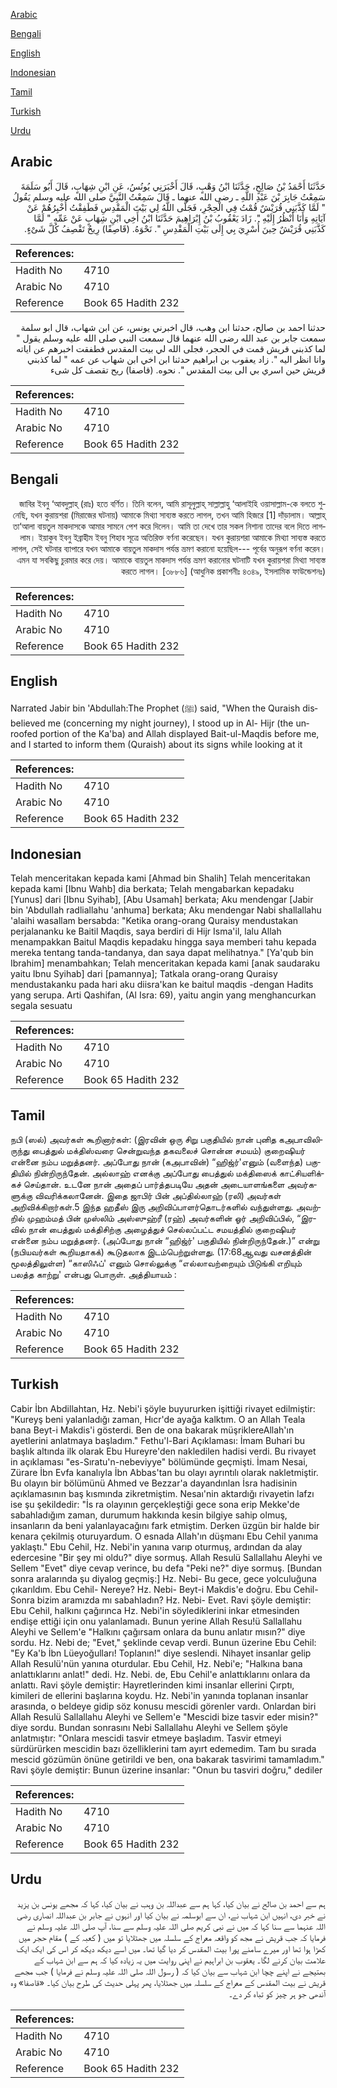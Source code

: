 [Arabic](#arabic)

[Bengali](#bengali)

[English](#english)

[Indonesian](#indonesian)

[Tamil](#tamil)

[Turkish](#turkish)

[Urdu](#urdu)

## Arabic


<div dir="rtl" lang="ar" style={{fontSize:'larger',backgroundColor:'#f8f9fa',padding:20}}>
حَدَّثَنَا أَحْمَدُ بْنُ صَالِحٍ، حَدَّثَنَا ابْنُ وَهْبٍ، قَالَ أَخْبَرَنِي يُونُسُ، عَنِ ابْنِ شِهَابٍ، قَالَ أَبُو سَلَمَةَ سَمِعْتُ جَابِرَ بْنَ عَبْدِ اللَّهِ ـ رضى الله عنهما ـ قَالَ سَمِعْتُ النَّبِيَّ صلى الله عليه وسلم يَقُولُ ‏"‏ لَمَّا كَذَّبَنِي قُرَيْشٌ قُمْتُ فِي الْحِجْرِ، فَجَلَّى اللَّهُ لِي بَيْتَ الْمَقْدِسِ فَطَفِقْتُ أُخْبِرُهُمْ عَنْ آيَاتِهِ وَأَنَا أَنْظُرُ إِلَيْهِ ‏"‏‏.‏ زَادَ يَعْقُوبُ بْنُ إِبْرَاهِيمَ حَدَّثَنَا ابْنُ أَخِي ابْنِ شِهَابٍ عَنْ عَمِّهِ ‏"‏ لَمَّا كَذَّبَنِي قُرَيْشٌ حِينَ أُسْرِيَ بِي إِلَى بَيْتِ الْمَقْدِسِ ‏"‏‏.‏ نَحْوَهُ‏.‏ ‏(‏قَاصِفًا‏)‏ رِيحٌ تَقْصِفُ كُلَّ شَىْءٍ‏.‏
</div>
<div style={{backgroundColor:'#f8f9fa',padding:20, marginBottom: 10}}><table> <thead> <tr> <th>References:</th> <th></th> </tr> </thead> <tbody><tr><td>Hadith No</td><td>4710</td></tr><tr><td>Arabic No</td><td>4710</td></tr><tr><td>Reference</td><td>Book 65 Hadith 232</td></tr></tbody></table></div>


<div dir="rtl" lang="ar" style={{fontSize:'larger',backgroundColor:'#f8f9fa',padding:20}}>
حدثنا احمد بن صالح، حدثنا ابن وهب، قال اخبرني يونس، عن ابن شهاب، قال ابو سلمة سمعت جابر بن عبد الله رضى الله عنهما قال سمعت النبي صلى الله عليه وسلم يقول " لما كذبني قريش قمت في الحجر، فجلى الله لي بيت المقدس فطفقت اخبرهم عن اياته وانا انظر اليه ". زاد يعقوب بن ابراهيم حدثنا ابن اخي ابن شهاب عن عمه " لما كذبني قريش حين اسري بي الى بيت المقدس ". نحوه. (قاصفا) ريح تقصف كل شىء
</div>
<div style={{backgroundColor:'#f8f9fa',padding:20, marginBottom: 10}}><table> <thead> <tr> <th>References:</th> <th></th> </tr> </thead> <tbody><tr><td>Hadith No</td><td>4710</td></tr><tr><td>Arabic No</td><td>4710</td></tr><tr><td>Reference</td><td>Book 65 Hadith 232</td></tr></tbody></table></div>

## Bengali


<div dir="rtl" lang="bn" style={{fontSize:'larger',backgroundColor:'#f8f9fa',padding:20}}>
জাবির ইবনু ‘আবদুল্লাহ্ (রাঃ) হতে বর্ণিত। তিনি বলেন, আমি রাসূলুল্লাহ্ সাল্লাল্লাহু ‘আলাইহি ওয়াসাল্লাম-কে বলতে শুনেছি, যখন কুরায়শরা (মিরাজের ঘটনায়) আমাকে মিথ্যা সাব্যস্ত করতে লাগল, তখন আমি হিজরে [1] দাঁড়ালাম। আল্লাহ্ তা‘আলা বায়তুল মাকদাসকে আমার সামনে পেশ করে দিলেন। আমি তা দেখে তার সকল নিশানা তাদের বলে দিতে লাগলাম। ইয়াকুব ইবনু ইব্রাহীম ইবনু শিহাব সূত্রে অতিরিক্ত বর্ণনা করেছেন। যখন কুরায়শরা আমাকে মিথ্যা সাব্যস্ত করতে লাগল, সেই ঘটনার ব্যাপারে যখন আমাকে বায়তুল মাকদাস পর্যন্ত ভ্রমণ করানো হয়েছিল--- পূর্বের অনুরূপ বর্ণনা করেন। এমন যা সবকিছু চুরমার করে দেয়। আমাকে বায়তুল মাকদাস পর্যন্ত ভ্রমণ করানোর ঘটনাটি যখন কুরায়শরা মিথ্যা সাব্যস্ত করতে লাগল। [৩৮৮৬] (আধুনিক প্রকাশনীঃ ৪৩৪৯, ইসলামিক ফাউন্ডেশনঃ)
</div>
<div style={{backgroundColor:'#f8f9fa',padding:20, marginBottom: 10}}><table> <thead> <tr> <th>References:</th> <th></th> </tr> </thead> <tbody><tr><td>Hadith No</td><td>4710</td></tr><tr><td>Arabic No</td><td>4710</td></tr><tr><td>Reference</td><td>Book 65 Hadith 232</td></tr></tbody></table></div>

## English


<div dir="ltr" lang="en" style={{fontSize:'larger',backgroundColor:'#f8f9fa',padding:20}}>
Narrated Jabir bin 'Abdullah:The Prophet (ﷺ) said, "When the Quraish disbelieved me (concerning my night journey), I stood up in Al- Hijr (the unroofed portion of the Ka'ba) and Allah displayed Bait-ul-Maqdis before me, and I started to inform them (Quraish) about its signs while looking at it
</div>
<div style={{backgroundColor:'#f8f9fa',padding:20, marginBottom: 10}}><table> <thead> <tr> <th>References:</th> <th></th> </tr> </thead> <tbody><tr><td>Hadith No</td><td>4710</td></tr><tr><td>Arabic No</td><td>4710</td></tr><tr><td>Reference</td><td>Book 65 Hadith 232</td></tr></tbody></table></div>

## Indonesian


<div dir="ltr" lang="id" style={{fontSize:'larger',backgroundColor:'#f8f9fa',padding:20}}>
Telah menceritakan kepada kami [Ahmad bin Shalih] Telah menceritakan kepada kami [Ibnu Wahb] dia berkata; Telah mengabarkan kepadaku [Yunus] dari [Ibnu Syihab], [Abu Usamah] berkata; Aku mendengar [Jabir bin 'Abdullah radliallahu 'anhuma] berkata; Aku mendengar Nabi shallallahu 'alaihi wasallam bersabda: "Ketika orang-orang Quraisy mendustakan perjalananku ke Baitil Maqdis, saya berdiri di Hijr Isma'il, lalu Allah menampakkan Baitul Maqdis kepadaku hingga saya memberi tahu kepada mereka tentang tanda-tandanya, dan saya dapat melihatnya." [Ya'qub bin Ibrahim] menambahkan; Telah menceritakan kepada kami [anak saudaraku yaitu Ibnu Syihab] dari [pamannya]; Tatkala orang-orang Quraisy mendustakanku pada hari aku diisra'kan ke baitul maqdis -dengan Hadits yang serupa. Arti Qashifan, (Al Isra: 69), yaitu angin yang menghancurkan segala sesuatu
</div>
<div style={{backgroundColor:'#f8f9fa',padding:20, marginBottom: 10}}><table> <thead> <tr> <th>References:</th> <th></th> </tr> </thead> <tbody><tr><td>Hadith No</td><td>4710</td></tr><tr><td>Arabic No</td><td>4710</td></tr><tr><td>Reference</td><td>Book 65 Hadith 232</td></tr></tbody></table></div>

## Tamil


<div dir="ltr" lang="ta" style={{fontSize:'larger',backgroundColor:'#f8f9fa',padding:20}}>
நபி (ஸல்) அவர்கள் கூறினார்கள்: (இரவின் ஒரு சிறு பகுதியில் நான் புனித கஅபாவிலிருந்து பைத்துல் மக்திஸ்வரை சென்றுவந்த தகவலைச் சொன்ன சமயம்) குறைஷியர் என்னை நம்ப மறுத்தனர். அப்போது நான் (கஅபாவின்) “ஹிஜ்ர்'எனும் (வளைந்த) பகுதியில் நின்றிருந்தேன். அல்லாஹ் எனக்கு அப்போது பைத்துல் மக்திஸைக் காட்சியளிக்கச் செய்தான். உடனே நான் அதைப் பார்த்தபடியே அதன் அடையாளங்களை அவர்களுக்கு விவரிக்கலானேன். இதை ஜாபிர் பின் அப்தில்லாஹ் (ரலி) அவர்கள் அறிவிக்கிறார்கள்.5 இந்த ஹதீஸ் இரு அறிவிப்பாளர்தொடர்களில் வந்துள்ளது. அவற்றில் முஹம்மத் பின் முஸ்லிம் அஸ்ஸுஹ்ரீ (ரஹ்) அவர்களின் ஓர் அறிவிப்பில், “இரவில் நான் பைத்துல் மக்திசிற்கு அழைத்துச் செல்லப்பட்ட சமயத்தில் குறைஷியர் என்னை நம்ப மறுத்தனர். (அப்போது நான் “ஹிஜ்ர்' பகுதியில் நின்றிருந்தேன்.)” என்று (நபியவர்கள் கூறியதாகக்) கூடுதலாக இடம்பெற்றுள்ளது. (17:68ஆவது வசனத்தின் மூலத்திலுள்ள) “காஸிஃப்' எனும் சொல்லுக்கு “எல்லாவற்றையும் பிடுங்கி எறியும் பலத்த காற்று' என்பது பொருள். அத்தியாயம் :
</div>
<div style={{backgroundColor:'#f8f9fa',padding:20, marginBottom: 10}}><table> <thead> <tr> <th>References:</th> <th></th> </tr> </thead> <tbody><tr><td>Hadith No</td><td>4710</td></tr><tr><td>Arabic No</td><td>4710</td></tr><tr><td>Reference</td><td>Book 65 Hadith 232</td></tr></tbody></table></div>

## Turkish


<div dir="ltr" lang="tr" style={{fontSize:'larger',backgroundColor:'#f8f9fa',padding:20}}>
Cabir İbn Abdillahtan, Hz. Nebi'i şöyle buyururken işittiği rivayet edilmiştir: "Kureyş beni yalanladığı zaman, Hıcr'de ayağa kalktım. O an Allah Teala bana Beyt-i Makdis'i gösterdi. Ben de ona bakarak müşriklereAllah'ın ayetlerini anlatmaya başladım." Fethu'l-Bari Açıklaması: İmam Buhari bu başlık altında ilk olarak Ebu Hureyre'den nakledilen hadisi verdi. Bu rivayet in açıklaması "es-Sıratu'n-nebeviyye" bölümünde geçmişti. İmam Nesai, Zürare İbn Evfa kanalıyla İbn Abbas'tan bu olayı ayrıntılı olarak nakletmiştir. Bu olayın bir bölümünü Ahmed ve Bezzar'a dayandınlan İsra hadisinin açıklamasının baş kısmında zikretmiştim. Nesaı'nin aktardığı rivayetin lafzı ise şu şekildedir: "İs ra olayının gerçekleştiği gece sona erip Mekke'de sabahladığım zaman, durumum hakkında kesin bilgiye sahip olmuş, insanların da beni yalanlayacağını fark etmiştim. Derken üzgün bir halde bir kenara çekilmiş oturuyardum. O esnada Allah'ın düşmanı Ebu Cehil yanıma yaklaştı." Ebu Cehil, Hz. Nebi'in yanına varıp oturmuş, ardından da alay edercesine "Bir şey mi oldu?" diye sormuş. Allah Resulü Sallallahu Aleyhi ve Sellem "Evet" diye cevap verince, bu defa "Peki ne?" diye sormuş. [Bundan sonra aralarında şu diyalog geçmiş:] Hz. Nebi- Bu gece, gece yolculuğuna çıkarıldım. Ebu Cehil- Nereye? Hz. Nebi- Beyt-i Makdis'e doğru. Ebu Cehil- Sonra bizim aramızda mı sabahladın? Hz. Nebi- Evet. Ravi şöyle demiştir: Ebu Cehil, halkını çağırınca Hz. Nebi'in söylediklerini inkar etmesinden endişe ettiği için onu yalanlamadı. Bunun yerine Allah Resu!ü Sallallahu Aleyhi ve Sellem'e "Halkını çağırsam onlara da bunu anlatır mısın?" diye sordu. Hz. Nebi de; "Evet," şeklinde cevap verdi. Bunun üzerine Ebu Cehil: "Ey Ka'b İbn Lüeyoğulları! Toplanın!" diye seslendi. Nihayet insanlar gelip Allah Resulü'nün yanına oturdular. Ebu Cehil, Hz. Nebi'e; "Halkına bana anlattıklarını anlat!" dedi. Hz. Nebi. de, Ebu Cehil'e anlattıklarını onlara da anlattı. Ravi şöyle demiştir: Hayretlerinden kimi insanlar ellerini Çırptı, kimileri de ellerini başlarına koydu. Hz. Nebi'in yanında toplanan insanlar arasında, o beldeye gidip söz konusu mescidi görenler vardı. Onlardan biri Allah Resulü Sallallahu Aleyhi ve Sellem'e "Mescidi bize tasvir eder misin?" diye sordu. Bundan sonrasını Nebi Sallallahu Aleyhi ve Sellem şöyle anlatmıştır: "Onlara mescidi tasvir etmeye başladım. Tasvir etmeyi sürdürürken mescidin bazı özelliklerini tam ayırt edemedim. Tam bu sırada mescid gözümün önüne getirildi ve ben, ona bakarak tasvirimi tamamladım." Ravi şöyle demiştir: Bunun üzerine insanlar: "Onun bu tasviri doğru," dediler
</div>
<div style={{backgroundColor:'#f8f9fa',padding:20, marginBottom: 10}}><table> <thead> <tr> <th>References:</th> <th></th> </tr> </thead> <tbody><tr><td>Hadith No</td><td>4710</td></tr><tr><td>Arabic No</td><td>4710</td></tr><tr><td>Reference</td><td>Book 65 Hadith 232</td></tr></tbody></table></div>

## Urdu


<div dir="rtl" lang="ur" style={{fontSize:'larger',backgroundColor:'#f8f9fa',padding:20}}>
ہم سے احمد بن صالح نے بیان کیا، کہا ہم سے عبداللہ بن وہب نے بیان کیا، کہا کہ مجھے یونس بن یزید نے خبر دی، انہیں ابن شہاب نے، ان سے ابوسلمہ نے بیان کیا اور انہوں نے جابر بن عبداللہ انصاری رضی اللہ عنہما سے سنا کہا کہ میں نے نبی کریم صلی اللہ علیہ وسلم سے سنا، آپ صلی اللہ علیہ وسلم نے فرمایا کہ جب قریش نے مجھ کو واقعہ معراج کے سلسلہ میں جھٹلایا تو میں ( کعبہ کے ) مقام حجر میں کھڑا ہوا تھا اور میرے سامنے پورا بیت المقدس کر دیا گیا تھا۔ میں اسے دیکھ دیکھ کر اس کی ایک ایک علامت بیان کرنے لگا۔ یعقوب بن ابراہیم نے اپنی روایت میں یہ زیادہ کیا کہ ہم سے ابن شہاب کے بھتیجے نے اپنے چچا ابن شہاب سے بیان کیا کہ ( رسول اللہ صلی اللہ علیہ وسلم نے فرمایا ) جب مجھے قریش نے بیت المقدس کے معراج کے سلسلہ میں جھٹلایا، پھر پہلی حدیث کی طرح بیان کیا۔ «قاصفا‏» وہ آندھی جو ہر چیز کو تباہ کر دے۔
</div>
<div style={{backgroundColor:'#f8f9fa',padding:20, marginBottom: 10}}><table> <thead> <tr> <th>References:</th> <th></th> </tr> </thead> <tbody><tr><td>Hadith No</td><td>4710</td></tr><tr><td>Arabic No</td><td>4710</td></tr><tr><td>Reference</td><td>Book 65 Hadith 232</td></tr></tbody></table></div>
